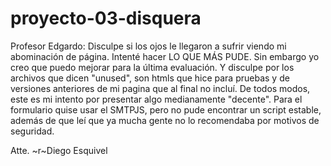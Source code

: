 # proyecto-03-disquera

Profesor Edgardo:
Disculpe si los ojos le llegaron a sufrir viendo mi abominación de página. Intenté hacer LO QUE MÁS PUDE. Sin embargo yo creo que puedo mejorar para la última evaluación.
Y disculpe por los archivos que dicen "unused", son htmls que hice para pruebas y de versiones anteriores de mi pagina que al final no incluí.
De todos modos, este es mi intento por presentar algo medianamente "decente".
Para el formulario quise usar el SMTPJS, pero no pude encontrar un script estable, además de que leí que ya mucha gente no lo recomendaba por motivos de seguridad.

Atte.
~r~Diego Esquivel
